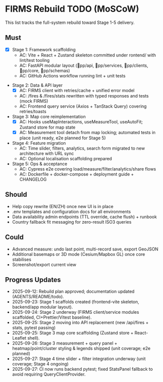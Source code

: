 # FIRMS Rebuild TODO (MoSCoW)

This list tracks the full-system rebuild toward Stage 1-5 delivery.

## Must
- [x] Stage 1: Framework scaffolding
  - AC: Vite + React + Zustand skeleton committed under 
rontend/ with lint/test tooling
  - AC: FastAPI modular layout (pp/api, pp/services, pp/clients, pp/core, pp/schemas)
  - AC: GitHub Actions workflow running lint + unit tests
- Stage 2: Data & API layer
  - [x] AC: FIRMS client with retries/cache + unified error model
  - AC: /fires & /fires/stats rewritten with typed responses and tests (mock FIRMS)
  - AC: Frontend query service (Axios + TanStack Query) covering retries/toasts
- Stage 3: Map core reimplementation
  - [x] AC: Hooks useMapInteractions, useMeasureTool, useAutoFit; Zustand store for map state
  - [x] AC: Measurement tool detach from map locking; automated tests in place (unit ready, e2e planned for Stage 5)
- Stage 4: Feature migration
  - AC: Time slider, filters, analytics, search form migrated to new architecture with URL sync
  - AC: Optional localisation scaffolding prepared
- Stage 5: Ops & acceptance
  - AC: Cypress e2e covering load/measure/filter/analytics/share flows
  - AC: Dockerfile + docker-compose + deployment guide + CHANGELOG

## Should
- Help copy rewrite (EN/ZH) once new UI is in place
- .env templates and configuration docs for all environments
- Data availability admin endpoints (TTL override, cache flush) + runbook
- Country fallback fit messaging for zero-result ISO3 queries

## Could
- Advanced measure: undo last point, multi-record save, export GeoJSON
- Additional basemaps or 3D mode (Cesium/Mapbox GL) once core stabilises
- Screenshot/export current view

## Progress Updates
- 2025-09-12: Rebuild plan approved; documentation updated (AGENTS/README/todo).
- 2025-09-23: Stage 1 scaffolds created (frontend-vite skeleton, backend/app modular layout).
- 2025-09-24: Stage 2 underway (FIRMS client/service modules scaffolded, CI+Prettier/Vitest baseline).
- 2025-09-25: Stage 2 moving into API replacement (new /api/fires + stats, pytest passing)
- 2025-09-25: Stage 3 map core scaffolding (Zustand store + React-Leaflet shell).
- 2025-09-26: Stage 3 measurement + query panel + heatmap/point/cluster styling & legends shipped (unit coverage; e2e planned)
- 2025-09-27: Stage 4 time slider + filter integration underway (unit coverage; Stage 4 ongoing)
- 2025-09-27: CI now runs backend pytest; fixed StatsPanel fallback to avoid requiring QueryClientProvider.
